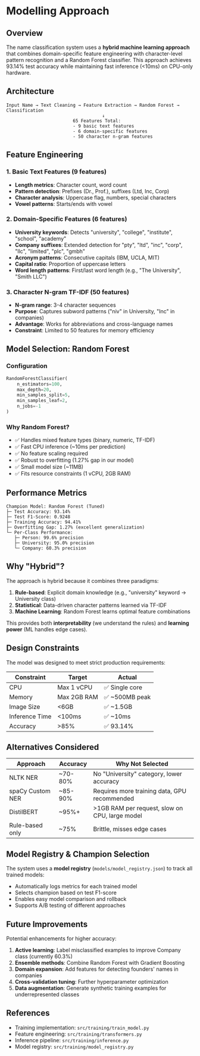 # Modelling Approach

## Overview

The name classification system uses a **hybrid machine learning approach** that combines domain-specific feature engineering with character-level pattern recognition and a Random Forest classifier. This approach achieves 93.14% test accuracy while maintaining fast inference (<10ms) on CPU-only hardware.

## Architecture

```
Input Name → Text Cleaning → Feature Extraction → Random Forest → Classification
                                    ↓
                         65 Features Total:
                         - 9 basic text features
                         - 6 domain-specific features
                         - 50 character n-gram features
```

## Feature Engineering

### 1. Basic Text Features (9 features)
- **Length metrics**: Character count, word count
- **Pattern detection**: Prefixes (Dr., Prof.), suffixes (Ltd, Inc, Corp)
- **Character analysis**: Uppercase flag, numbers, special characters
- **Vowel patterns**: Starts/ends with vowel

### 2. Domain-Specific Features (6 features)
- **University keywords**: Detects "university", "college", "institute", "school", "academy"
- **Company suffixes**: Extended detection for "pty", "ltd", "inc", "corp", "llc", "limited", "plc", "gmbh"
- **Acronym patterns**: Consecutive capitals (IBM, UCLA, MIT)
- **Capital ratio**: Proportion of uppercase letters
- **Word length patterns**: First/last word length (e.g., "The University", "Smith LLC")

### 3. Character N-gram TF-IDF (50 features)
- **N-gram range**: 3-4 character sequences
- **Purpose**: Captures subword patterns ("niv" in University, "Inc" in companies)
- **Advantage**: Works for abbreviations and cross-language names
- **Constraint**: Limited to 50 features for memory efficiency

## Model Selection: Random Forest

### Configuration
```python
RandomForestClassifier(
    n_estimators=100,
    max_depth=20,
    min_samples_split=5,
    min_samples_leaf=2,
    n_jobs=-1
)
```

### Why Random Forest?
- ✅ Handles mixed feature types (binary, numeric, TF-IDF)
- ✅ Fast CPU inference (~10ms per prediction)
- ✅ No feature scaling required
- ✅ Robust to overfitting (1.27% gap in our model)
- ✅ Small model size (~11MB)
- ✅ Fits resource constraints (1 vCPU, 2GB RAM)

## Performance Metrics

```
Champion Model: Random Forest (Tuned)
├─ Test Accuracy: 93.14%
├─ Test F1-Score: 0.9248
├─ Training Accuracy: 94.41%
├─ Overfitting Gap: 1.27% (excellent generalization)
└─ Per-Class Performance:
   ├─ Person: 99.6% precision
   ├─ University: 95.0% precision
   └─ Company: 60.3% precision
```

## Why "Hybrid"?

The approach is hybrid because it combines three paradigms:

1. **Rule-based**: Explicit domain knowledge (e.g., "university" keyword → University class)
2. **Statistical**: Data-driven character patterns learned via TF-IDF
3. **Machine Learning**: Random Forest learns optimal feature combinations

This provides both **interpretability** (we understand the rules) and **learning power** (ML handles edge cases).

## Design Constraints

The model was designed to meet strict production requirements:

| Constraint | Target | Actual |
|------------|--------|--------|
| CPU | Max 1 vCPU | ✅ Single core |
| Memory | Max 2GB RAM | ✅ ~500MB peak |
| Image Size | <6GB | ✅ ~1.5GB |
| Inference Time | <100ms | ✅ ~10ms |
| Accuracy | >85% | ✅ 93.14% |

## Alternatives Considered

| Approach | Accuracy | Why Not Selected |
|----------|----------|------------------|
| NLTK NER | ~70-80% | No "University" category, lower accuracy |
| spaCy Custom NER | ~85-90% | Requires more training data, GPU recommended |
| DistilBERT | ~95%+ | >1GB RAM per request, slow on CPU, large model |
| Rule-based only | ~75% | Brittle, misses edge cases |

## Model Registry & Champion Selection

The system uses a **model registry** (`models/model_registry.json`) to track all trained models:

- Automatically logs metrics for each trained model
- Selects champion based on test F1-score
- Enables easy model comparison and rollback
- Supports A/B testing of different approaches

## Future Improvements

Potential enhancements for higher accuracy:

1. **Active learning**: Label misclassified examples to improve Company class (currently 60.3%)
2. **Ensemble methods**: Combine Random Forest with Gradient Boosting
3. **Domain expansion**: Add features for detecting founders' names in companies
4. **Cross-validation tuning**: Further hyperparameter optimization
5. **Data augmentation**: Generate synthetic training examples for underrepresented classes

## References

- Training implementation: `src/training/train_model.py`
- Feature engineering: `src/training/transformers.py`
- Inference pipeline: `src/training/inference.py`
- Model registry: `src/training/model_registry.py`
